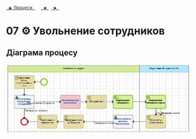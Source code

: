 ﻿[` ⏏ Процеси `](../../README.md)    [` ◀ `](../P06/P06.md)  [` ▶ `](../P08/P08.md)
# 07 ⚙ Увольнение сотрудников

## Діаграма процесу
![P07_Diagram](./Images/P07_Diagram.png)